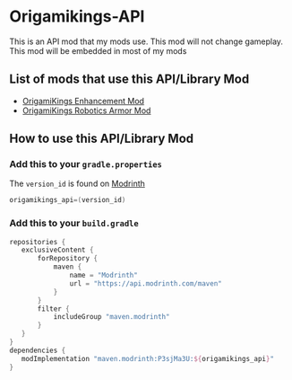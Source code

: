 # Origamikings-API
This is an API mod that my mods use. This mod will not change gameplay. This mod will be embedded in most of my mods

## List of mods that use this API/Library Mod
- [OrigamiKings Enhancement Mod](https://modrinth.com/mod/origamikings-enhancement-mod)
- [OrigamiKings Robotics Armor Mod](https://modrinth.com/mod/origamikings-robotics-armor-mod)

## How to use this API/Library Mod
### Add this to your `gradle.properties`
The `version_id` is found on [Modrinth](https://modrinth.com/mod/origamikings-api/versions)
```gradle
origamikings_api=(version_id)
```
### Add this to your `build.gradle`
 ```gradle
 repositories {
    exclusiveContent {
        forRepository {
            maven {
                name = "Modrinth"
                url = "https://api.modrinth.com/maven"
            }
        }
        filter {
            includeGroup "maven.modrinth"
        }
    }
}
dependencies {
    modImplementation "maven.modrinth:P3sjMa3U:${origamikings_api}"
}
 ```
